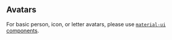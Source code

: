 
## Avatars
For basic person, icon, or letter avatars, please use
<a target="_blank" href="https://material-ui.com/demos/avatars/#avatars"><code>material-ui</code> components</a>.
